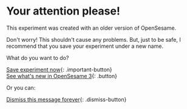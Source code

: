 # Your attention please!

This experiment was created with an older version of OpenSesame.

Don't worry! This shouldn't cause any problems. But, just to be safe, I recommend that you save your experiment under a new name.

What do you want to do?

[Save experiment now](opensesame://action.save){: .important-button} <br />
[See what's new in OpenSesame 3](new:html://osdoc.cogsci.nl/3.1/important-changes-3/){: .button} <br />

Or you can:

[Dismiss this message forever](opensesame://event.os3n_dismiss_old_experiment){: .dismiss-button}
